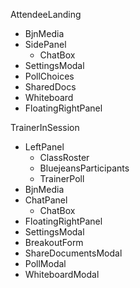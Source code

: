 AttendeeLanding

- BjnMedia
- SidePanel
  - ChatBox
- SettingsModal
- PollChoices
- SharedDocs
- Whiteboard
- FloatingRightPanel

TrainerInSession

- LeftPanel
  - ClassRoster
  - BluejeansParticipants
  - TrainerPoll
- BjnMedia
- ChatPanel
  - ChatBox
- FloatingRightPanel
- SettingsModal
- BreakoutForm
- ShareDocumentsModal
- PollModal
- WhiteboardModal
